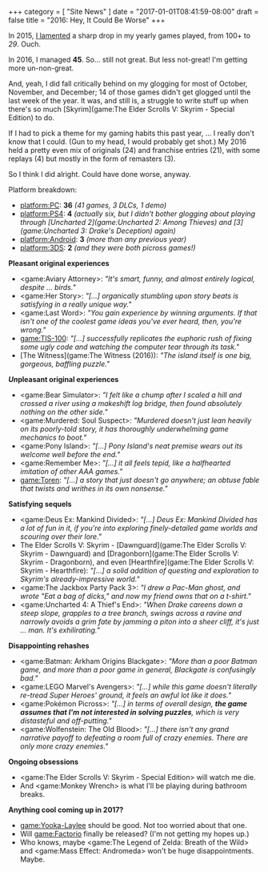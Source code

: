 +++
category = [ "Site News" ]
date = "2017-01-01T08:41:59-08:00"
draft = false
title = "2016: Hey, It Could Be Worse"
+++

In 2015, [I lamented]($SiteBaseURL$2016/01/01/2015-a-shameful-embarrassment-of-statistical-failure/) a sharp drop in my yearly games played, from 100+ to <i>29</i>.  Ouch.

In 2016, I managed <b>45</b>.  So... still not great.  But less not-great!  I'm getting more un-non-great.

And, yeah, I did fall critically behind on my glogging for most of October, November, and December; 14 of those games didn't get glogged until the last week of the year.  It was, and still is, a struggle to write stuff up when there's so much [Skyrim](game:The Elder Scrolls V: Skyrim - Special Edition) to do.

If I had to pick a theme for my gaming habits this past year, ... I really don't know that I could.  (Gun to my head, I would probably get shot.)  My 2016 held a pretty even mix of originals (24) and franchise entries (21), with some replays (4) but mostly in the form of remasters (3).

So I think I did alright.  Could have done worse, anyway.

Platform breakdown:

* <platform:PC>: <b>36</b> <i>(41 games, 3 DLCs, 1 demo)</i>
* <platform:PS4>: <b>4</b> <i>(actually six, but I didn't bother glogging about playing through [Uncharted 2](game:Uncharted 2: Among Thieves) and [3](game:Uncharted 3: Drake's Deception) again)</i>
* <platform:Android>: <b>3</b> <i>(more than any previous year)</i>
* <platform:3DS>: <b>2</b> <i>(and they were both picross games!)</i>

<b>Pleasant original experiences</b>

* <game:Aviary Attorney>: <i>"It's smart, funny, and almost entirely logical, despite ... birds."</i>
* <game:Her Story>: <i>"[...] organically stumbling upon story beats is satisfying in a really unique way."</i>
* <game:Last Word>: <i>"You gain experience by winning arguments. If that isn't one of the coolest game ideas you've ever heard, then, you're wrong."</i>
* <game:TIS-100>: <i>"[...] successfully replicates the euphoric rush of fixing some ugly code and watching the computer tear through its task."</i>
* [The Witness](game:The Witness (2016)): <i>"The island itself is one big, gorgeous, baffling puzzle."</i>

<b><i>Un</i>pleasant original experiences</b>

* <game:Bear Simulator>: <i>"I felt like a chump after I scaled a hill and crossed a river using a makeshift log bridge, then found absolutely nothing on the other side."</i>
* <game:Murdered: Soul Suspect>: <i>"Murdered doesn't just lean heavily on its poorly-told story, it has thoroughly underwhelming game mechanics to boot."</i>
* <game:Pony Island>: <i>"[...] Pony Island's neat premise wears out its welcome well before the end."</i>
* <game:Remember Me>: <i>"[...] it all feels tepid, like a halfhearted imitation of other AAA games."</i>
* <game:Toren>: <i>"[...] a story that just doesn't go anywhere; an obtuse fable that twists and writhes in its own nonsense."</i>

<b>Satisfying sequels</b>

* <game:Deus Ex: Mankind Divided>: <i>"[...] Deus Ex: Mankind Divided has a lot of fun in it, if you're into exploring finely-detailed game worlds and scouring over their lore."</i>
* The Elder Scrolls V: Skyrim - [Dawnguard](game:The Elder Scrolls V: Skyrim - Dawnguard) and [Dragonborn](game:The Elder Scrolls V: Skyrim - Dragonborn), and even [Hearthfire](game:The Elder Scrolls V: Skyrim - Hearthfire): <i>"[...] a solid addition of questing and exploration to Skyrim's already-impressive world."</i>
* <game:The Jackbox Party Pack 3>: <i>"I drew a Pac-Man ghost, and wrote "Eat a bag of dicks," and now my friend owns that on a t-shirt."</i>
* <game:Uncharted 4: A Thief's End>: <i>"When Drake careens down a steep slope, grapples to a tree branch, swings across a ravine and narrowly avoids a grim fate by jamming a piton into a sheer cliff, it's just ... man. It's exhilirating."</i>

<b>Disappointing rehashes</b>

* <game:Batman: Arkham Origins Blackgate>: <i>"More than a poor Batman game, and more than a poor game in general, Blackgate is <i>confusingly</i> bad."</i>
* <game:LEGO Marvel's Avengers>: <i>"[...] while this game doesn't <i>literally</i> re-tread Super Heroes' ground, it feels an awful lot like it does."</i>
* <game:Pokémon Picross>: <i>"[...] in terms of overall design, <b>the game assumes that I'm not interested in solving puzzles</b>, which is very distasteful and off-putting."</i>
* <game:Wolfenstein: The Old Blood>: <i>"[...] there isn't any grand narrative payoff to defeating a room full of crazy enemies. There are only more crazy enemies."</i>

<b>Ongoing obsessions</b>

* <game:The Elder Scrolls V: Skyrim - Special Edition> will watch me die.
* And <game:Monkey Wrench> is what I'll be playing during bathroom breaks.

<b>Anything cool coming up in 2017?</b>

* <game:Yooka-Laylee> should be good.  Not too worried about that one.
* Will <game:Factorio> finally be released?  (I'm not getting my hopes up.)
* Who knows, maybe <game:The Legend of Zelda: Breath of the Wild> and <game:Mass Effect: Andromeda> won't be huge disappointments.  Maybe.
